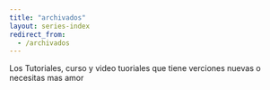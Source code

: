 ```yaml
---
title: "archivados"
layout: series-index
redirect_from:
  - /archivados
---
```


Los Tutoriales, curso y video tuoriales que tiene verciones nuevas o necesitas mas amor
